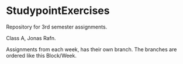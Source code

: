 # StudypointExercises
Repository for 3rd semester assignments.

Class A, Jonas Rafn.

Assignments from each week, has their own branch. The branches are ordered like this Block/Week.

